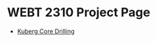 # WEBT 2310 Project Page

<ul>
    <li><a href="htmlandcssreview/index.html" target=_blank>Kuberg Core Drilling</a></li>
</ul>